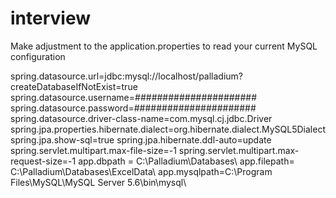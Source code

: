 # interview
Make adjustment to the application.properties to read your current MySQL configuration

spring.datasource.url=jdbc:mysql://localhost/palladium?createDatabaseIfNotExist=true
spring.datasource.username=######################
spring.datasource.password=######################
spring.datasource.driver-class-name=com.mysql.cj.jdbc.Driver
spring.jpa.properties.hibernate.dialect=org.hibernate.dialect.MySQL5Dialect
spring.jpa.show-sql=true
spring.jpa.hibernate.ddl-auto=update
spring.servlet.multipart.max-file-size=-1
spring.servlet.multipart.max-request-size=-1
app.dbpath = C:\\Palladium\\Databases\\
app.filepath= C:\\Palladium\\Databases\\ExcelData\\
app.mysqlpath=C:\\Program Files\\MySQL\\MySQL Server 5.6\\bin\\mysql\\
